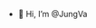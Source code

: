 - 👋 Hi, I’m @JungVa


<!---
JungVa/JungVa is a ✨ special ✨ repository because its `README.md` (this file) appears on your GitHub profile.
You can click the Preview link to take a look at your changes.
--->
